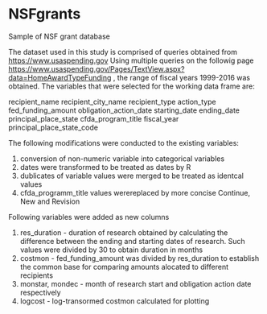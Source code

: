 # NSFgrants
Sample of NSF grant database

The dataset used in this study is comprised of queries obtained from https://www.usaspending.gov 
Using multiple queries on the followig page https://www.usaspending.gov/Pages/TextView.aspx?data=HomeAwardTypeFunding , the range of fiscal years 1999-2016 was obtained. 
The variables that were selected for the working data frame are: 

recipient_name
recipient_city_name
recipient_type
action_type
fed_funding_amount
obligation_action_date
starting_date
ending_date
principal_place_state
cfda_program_title
fiscal_year
principal_place_state_code

The following modifications were conducted to the existing variables:
1) conversion of non-numeric variable into categorical variables 
2) dates were transformed to be treated as dates by R
3) dublicates of variable values were merged to be treated as identcal values 
4) cfda_programm_title values werereplaced by more concise Continue, New and Revision 

Following variables were added as new columns
1) res_duration - duration of research obtained by calculating the difference between the ending and starting dates of research. Such values were divided by 30 to obtain duration in months 
2) costmon - fed_funding_amount was divided by res_duration to establish the common base for comparing amounts alocated to different recipients 
3) monstar, mondec - month of research start and obligation action date respectively 
4) logcost - log-transormed costmon calculated for plotting


